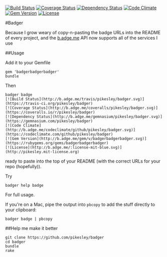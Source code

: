[![Build Status](http://b.adge.me/travis/pikesley/badger.svg)](https://travis-ci.org/pikesley/badger)
[![Coverage Status](http://b.adge.me/coveralls/pikesley/badger.svg)](https://coveralls.io/r/pikesley/badger)
[![Dependency Status](http://b.adge.me/gemnasium/pikesley/badger.svg)](https://gemnasium.com/pikesley/badger)
[![Code Climate](http://b.adge.me/codeclimate/github/pikesley/badger.svg)](https://codeclimate.com/github/pikesley/badger)
[![Gem Version](http://b.adge.me/gem/v/badgerbadgerbadger.svg)](https://rubygems.org/gems/badgerbadgerbadger)
[![License](http://b.adge.me/:license-mit-blue.svg)](http://pikesley.mit-license.org)

#Badger

Because I grow weary of copy-n-pasting the badge URLs into the README of every project, and the [b.adge.me](http://b.adge.me) API now supports all of the services I use

##Usage

Add it to your Gemfile

    gem 'badgerbadgerbadger'
    bundle
    
Then
 
    badger badge
    [![Build Status](http://b.adge.me/travis/pikesley/badger.svg)](https://travis-ci.org/pikesley/badger)
    [![Coverage Status](http://b.adge.me/coveralls/pikesley/badger.svg)](https://coveralls.io/r/pikesley/badger)
    [![Dependency Status](http://b.adge.me/gemnasium/pikesley/badger.svg)](https://gemnasium.com/pikesley/badger)
    [![Code Climate](http://b.adge.me/codeclimate/github/pikesley/badger.svg)](https://codeclimate.com/github/pikesley/badger)
    [![Gem Version](http://b.adge.me/gem/v/badgerbadgerbadger.svg)](https://rubygems.org/gems/badgerbadgerbadger)
    [![License](http://b.adge.me/:license-mit-blue.svg)](http://pikesley.mit-license.org)

    
ready to paste into the top of your README (with the correct URLs for your repo (hopefully)).

Try

    badger help badge

For full usage. 

If you're on a Mac, pipe the output into `pbcopy` to add the stuff directly to your clipboard:

    badger badge | pbcopy

##Help me make it better

    git clone https://github.com/pikesley/badger
    cd badger
    bundle
    rake